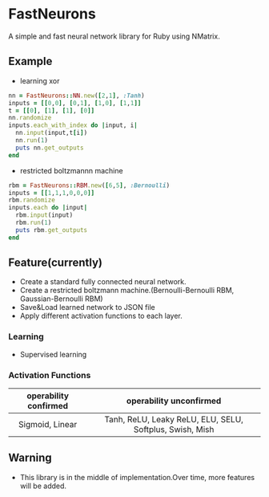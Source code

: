 # FastNeurons
A simple and fast neural network library for Ruby using NMatrix.
## Example
- learning xor
```ruby
nn = FastNeurons::NN.new([2,1], :Tanh)
inputs = [[0,0], [0,1], [1,0], [1,1]]
t = [[0], [1], [1], [0]]
nn.randomize
inputs.each_with_index do |input, i|
  nn.input(input,t[i])
  nn.run(1)
  puts nn.get_outputs
end
```

- restricted boltzmannn machine
```ruby
rbm = FastNeurons::RBM.new([6,5], :Bernoulli)
inputs = [[1,1,1,0,0,0]]
rbm.randomize
inputs.each do |input|
  rbm.input(input)
  rbm.run(1)
  puts rbm.get_outputs
end
```
## Feature(currently)
- Create a standard fully connected neural network.
- Create a restricted boltzmann machine.(Bernoulli-Bernoulli RBM, Gaussian-Bernoulli RBM)
- Save&Load learned network to JSON file
- Apply different activation functions to each layer.

### Learning
- Supervised learning

### Activation Functions
|  operability confirmed |  operability unconfirmed  |
| :----: | :----: |
|  Sigmoid, Linear  |  Tanh, ReLU, Leaky ReLU, ELU, SELU, Softplus, Swish, Mish  |

## Warning
- This library is in the middle of implementation.Over time, more features will be added.
